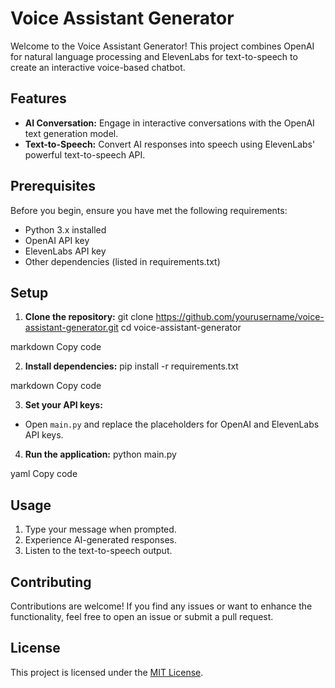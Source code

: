 # Voice Assistant Generator

Welcome to the Voice Assistant Generator! This project combines OpenAI for natural language processing and ElevenLabs for text-to-speech to create an interactive voice-based chatbot.

## Features

- **AI Conversation:** Engage in interactive conversations with the OpenAI text generation model.
- **Text-to-Speech:** Convert AI responses into speech using ElevenLabs' powerful text-to-speech API.

## Prerequisites

Before you begin, ensure you have met the following requirements:

- Python 3.x installed
- OpenAI API key
- ElevenLabs API key
- Other dependencies (listed in requirements.txt)

## Setup

1. **Clone the repository:**
git clone https://github.com/yourusername/voice-assistant-generator.git
cd voice-assistant-generator

markdown
Copy code

2. **Install dependencies:**
pip install -r requirements.txt

markdown
Copy code

3. **Set your API keys:**
- Open `main.py` and replace the placeholders for OpenAI and ElevenLabs API keys.

4. **Run the application:**
python main.py

yaml
Copy code

## Usage

1. Type your message when prompted.
2. Experience AI-generated responses.
3. Listen to the text-to-speech output.

## Contributing

Contributions are welcome! If you find any issues or want to enhance the functionality, feel free to open an issue or submit a pull request.

## License

This project is licensed under the [MIT License](LICENSE).
